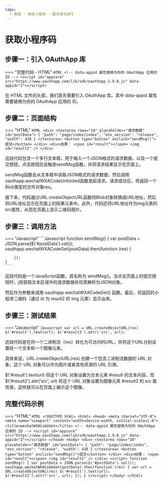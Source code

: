 ```yaml
---
tags:
  - 教程 - 微信小程序 - 脚本库与API
---
```


# 获取小程序码


## 步骤一：引入 OAuthApp 库
=== "完整代码 - HTML"
    ```HTML
    <!-- data-appid 属性替换为你的 OAuthApp 应用的 ID -->
    <script id="appcore" src="https://www.oauthapp.com/lib/sdk/oauthapp.1.9.8.js" data-appid="2"></script>
    ```

在 HTML 文件的头部，我们首先需要引入 OAuthApp 库。其中 data-appid 属性需要替换为你的 OAuthApp 应用的 ID。


## 步骤二：页面结构
=== "HTML"
    ```HTML
    <div>
        <textarea rows="10" placeholder="请求数据" id="postData">
            {
                "path": "page/index/index",
                "env_version": "release",
                "width": 430
            }
        </textarea>
        <button type="button" onclick="sendMsg()">提交</button>
    </div>
    <div>结果：
        <span id="result"></span>
        <img id="result2" />
    </div>
    ```

这段代码包含一个多行文本框，用于输入一个JSON格式的请求数据，以及一个提交按钮，点击按钮后会触发sendMsg函数，并将请求结果显示在页面上。

sendMsg函数会从文本框中读取JSON格式的请求数据，然后调用oauthapp.wechatWXACodeUnlimited函数发起请求。请求成功后，将返回一个Blob类型的文件对象res。

接下来，代码通过URL.createObjectURL函数将Blob对象转换成URL地址，然后将URL地址显示在页面上的结果元素中。此外，代码还将URL地址作为img元素的src属性，从而在页面上显示二维码图片。


## 步骤三：调用方法

=== "Javascript"
    ```Javascript
    function sendMsg() {
        var postData = JSON.parse($('#postData').val());
        oauthapp.wechatWXACodeGet(postData).then(function (res) {

        });
    }
    ```

这段代码是一个JavaScript函数，其名称为 sendMsg()。当点击页面上的提交按钮时，j将获取文本区域中的请求数据并将其解析为JSON对象。

然后作为参数来调用 oauthapp.wechatWXACodeGet() 函数。最后，将返回的小程序二维码（通过 id 为 result2 的 img 元素）显示出来。

## 步骤三：测试结果

=== "Javascript"
    ```Javascript
    var url = URL.createObjectURL(res)
    $('#result').text(url);
    $('#result2').attr('src', url);
    ```


这段代码是在将一个二进制流（res）转化为可访问的URL，并将这个URL分别设置给一个文本和一个图像元素。

具体来说，URL.createObjectURL(res) 创建一个包含二进制流数据的 URL 对象，这个 URL 对象可以作为图片或者其他资源的 URL 引用。

$('#result').text(url) 将这个 URL 对象设置为文本元素 #result 的文本内容，而 $('#result2').attr('src', url) 将这个 URL 对象设置为图像元素 #result2 的 src 属性值，这样就可以在页面上展示这个图像。


## 完整代码示例

=== "HTML"
    ```HTML
    <!DOCTYPE html>
    <html>
    <head>
        <meta charset="UTF-8">
        <meta name="viewport" content="width=device-width, initial-scale=1.0">
        <title>wechatWXACodeGet</title>
        <!-- data-appid 属性替换为你的 OAuthApp 应用的 ID -->
        <script id="appcore" src="https://www.oauthapp.com/lib/sdk/oauthapp.1.9.8.js" data-appid="2"></script>
    </head>
    <body>
        <div>
            <textarea rows="10" placeholder="请求数据" id="postData">
                {
                    "path": "page/index/index",
                    "env_version": "release",
                    "width": 430
                }
            </textarea>
            <button type="button" onclick="sendMsg()">提交</button>
        </div>
        <div>结果：
            <span id="result"></span>
            <img id="result2" />
        </div>
        <script>
            function sendMsg() {
                var postData = JSON.parse($('#postData').val());
                oauthapp.wechatWXACodeGet(postData).then(function (res) {
                    var url = URL.createObjectURL(res)
                    $('#result').text(url);
                    $('#result2').attr('src', url);
                });
            }
        </script>
    </body>
    </html>
    ```

